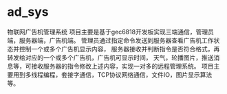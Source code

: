 # ad_sys
物联网广告机管理系统
项目主要是基于gec6818开发板实现三端通信，管理员端，服务器端，广告机端。
管理员通过指定命令发送到服务器查看广告机工作状态并控制一个或多个广告机显示内容，
服务器接收并判断指令是否符合格式，再转发给对应的一个或多个广告机，广告机可显示时间，
天气，轮播图片，推送消息等，可接收服务器的指令修改上述内容，实现一对多的远程管理系统。
         项目主要用到多线程编程，套接字通信，TCP协议网络通信，文件IO，图片显示算法等。
